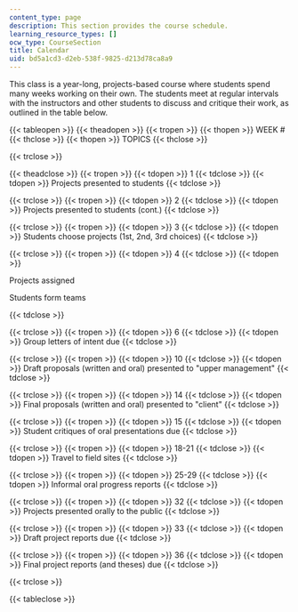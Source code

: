```yaml
---
content_type: page
description: This section provides the course schedule.
learning_resource_types: []
ocw_type: CourseSection
title: Calendar
uid: bd5a1cd3-d2eb-538f-9825-d213d78ca8a9
---
```


This class is a year-long, projects-based course where students spend many weeks working on their own. The students meet at regular intervals with the instructors and other students to discuss and critique their work, as outlined in the table below.

{{< tableopen >}}
{{< theadopen >}}
{{< tropen >}}
{{< thopen >}}
WEEK #
{{< thclose >}}
{{< thopen >}}
TOPICS
{{< thclose >}}

{{< trclose >}}

{{< theadclose >}}
{{< tropen >}}
{{< tdopen >}}
1
{{< tdclose >}}
{{< tdopen >}}
Projects presented to students
{{< tdclose >}}

{{< trclose >}}
{{< tropen >}}
{{< tdopen >}}
2
{{< tdclose >}}
{{< tdopen >}}
Projects presented to students (cont.)
{{< tdclose >}}

{{< trclose >}}
{{< tropen >}}
{{< tdopen >}}
3
{{< tdclose >}}
{{< tdopen >}}
Students choose projects (1st, 2nd, 3rd choices)
{{< tdclose >}}

{{< trclose >}}
{{< tropen >}}
{{< tdopen >}}
4
{{< tdclose >}}
{{< tdopen >}}


Projects assigned

Students form teams


{{< tdclose >}}

{{< trclose >}}
{{< tropen >}}
{{< tdopen >}}
6
{{< tdclose >}}
{{< tdopen >}}
Group letters of intent due
{{< tdclose >}}

{{< trclose >}}
{{< tropen >}}
{{< tdopen >}}
10
{{< tdclose >}}
{{< tdopen >}}
Draft proposals (written and oral) presented to "upper management"
{{< tdclose >}}

{{< trclose >}}
{{< tropen >}}
{{< tdopen >}}
14
{{< tdclose >}}
{{< tdopen >}}
Final proposals (written and oral) presented to "client"
{{< tdclose >}}

{{< trclose >}}
{{< tropen >}}
{{< tdopen >}}
15
{{< tdclose >}}
{{< tdopen >}}
Student critiques of oral presentations due
{{< tdclose >}}

{{< trclose >}}
{{< tropen >}}
{{< tdopen >}}
18-21
{{< tdclose >}}
{{< tdopen >}}
Travel to field sites
{{< tdclose >}}

{{< trclose >}}
{{< tropen >}}
{{< tdopen >}}
25-29
{{< tdclose >}}
{{< tdopen >}}
Informal oral progress reports
{{< tdclose >}}

{{< trclose >}}
{{< tropen >}}
{{< tdopen >}}
32
{{< tdclose >}}
{{< tdopen >}}
Projects presented orally to the public
{{< tdclose >}}

{{< trclose >}}
{{< tropen >}}
{{< tdopen >}}
33
{{< tdclose >}}
{{< tdopen >}}
Draft project reports due
{{< tdclose >}}

{{< trclose >}}
{{< tropen >}}
{{< tdopen >}}
36
{{< tdclose >}}
{{< tdopen >}}
Final project reports (and theses) due
{{< tdclose >}}

{{< trclose >}}

{{< tableclose >}}